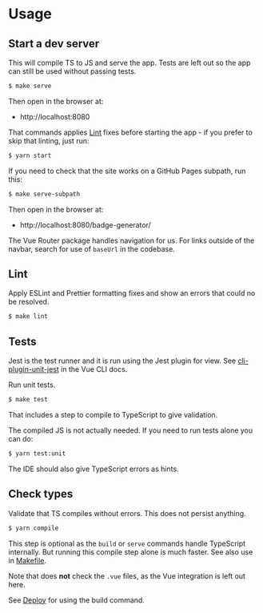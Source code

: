# Usage


## Start a dev server

This will compile TS to JS and serve the app. Tests are left out so the app can still be used without passing tests.

```sh
$ make serve
```

Then open in the browser at:

- http://localhost:8080

That commands applies [Lint](#lint) fixes before starting the app - if you prefer to skip that linting, just run:

```sh
$ yarn start
```

If you need to check that the site works on a GitHub Pages subpath, run this:

```sh
$ make serve-subpath
```

Then open in the browser at:

- http://localhost:8080/badge-generator/

The Vue Router package handles navigation for us. For links outside of the navbar, search for use of `baseUrl` in the codebase.


## Lint

Apply ESLint and Prettier formatting fixes and show an errors that could no be resolved.

```sh
$ make lint
```


## Tests

Jest is the test runner and it is run using the Jest plugin for view. See [cli-plugin-unit-jest](https://cli.vuejs.org/core-plugins/unit-jest.html) in the Vue CLI docs.

Run unit tests.

```sh
$ make test
```

That includes a step to compile to TypeScript to give validation.

The compiled JS is not actually needed. If you need to run tests alone you can do:

```sh
$ yarn test:unit
```

The IDE should also give TypeScript errors as hints.


## Check types

Validate that TS compiles without errors. This does not persist anything.

```sh
$ yarn compile
```

This step is optional as the `build` or `serve` commands handle TypeScript internally. But running this compile step alone is much faster. See also use in [Makefile](/Makefile).

Note that does **not** check the `.vue` files, as the Vue integration is left out here.

See [Deploy](deploy.md) for using the build command.
